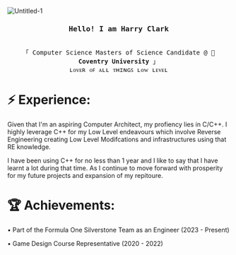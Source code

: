 ![Untitled-1](https://user-images.githubusercontent.com/107435091/197646840-b9a70d9f-3607-4f9e-82dc-94be50cd9cc1.png)
<h3 align="center"><samp>Hello! I am <b><a rel="nofollow noopener noreferrer" target="_blank"> Harry Clark</a></b></samp></h3>
<p align="center"><br>
  <samp>
    「 Computer Science Masters of Science Candidate @ 🦅 <b>Coventry University</b> 」<br>
    ʟᴏᴠᴇʀ ᴏꜰ ᴀʟʟ ᴛʜɪɴɢꜱ ʟᴏᴡ ʟᴇᴠᴇʟ
  </samp>
</p>


# ⚡️ Experience:

Given that I'm an aspiring Computer Architect, my profiency lies in C/C++. I highly leverage C++ for my Low Level endeavours 
which involve Reverse Engineering creating Low Level Modifcations and infrastructures using that RE knowledge.

I have been using C++ for no less than 1 year and I like to say that I have learnt a lot during that time.
As I continue to move forward with prosperity for my future projects and expansion of my repitoure.

# 🏆 Achievements:

• Part of the Formula One Silverstone Team as an Engineer (2023 - Present)

• Game Design Course Representative (2020 - 2022)

